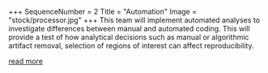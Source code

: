 +++
SequenceNumber = 2
Title = "Automation"
Image = "stock/processor.jpg"
+++
This team will implement automated analyses to investigate differences between manual and automated coding. This will provide a test of how analytical decisions such as manual or algorithmic artifact removal, selection of regions of interest can affect reproducibility.

[read more](/related_projects/automation)